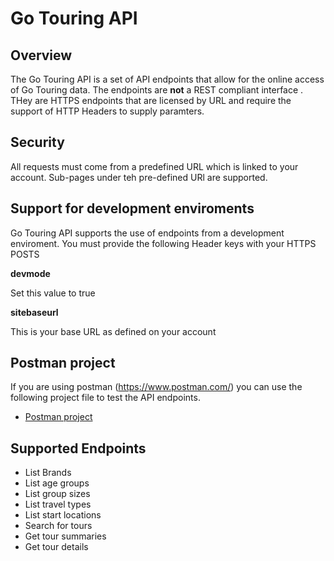 # Go Touring API
## Overview
The Go Touring API is a set of API endpoints that allow for the online access of Go Touring data.  The endpoints are **not** a REST compliant interface .  THey are HTTPS endpoints that are licensed by URL and require the support of HTTP Headers to supply paramters.

## Security 
All requests must come from a predefined URL which is linked to your account.  Sub-pages under teh pre-defined URl are supported.

## Support for development enviroments
Go Touring API supports the use of endpoints from a development enviroment.  You must provide the following Header keys with your HTTPS POSTS

**devmode**

Set this value to true

**sitebaseurl**

This is your base URL as defined on your account

## Postman project
If you are using postman (https://www.postman.com/) you can use the following project file to test the API endpoints.
- [Postman project](Go%20Touring%20API.postman_collection.json)

## Supported Endpoints
- List Brands
- List age groups
- List group sizes
- List travel types
- List start locations
- Search for tours
- Get tour summaries
- Get tour details





